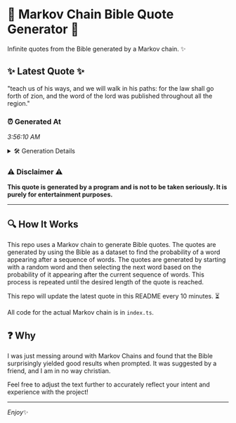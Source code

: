 # 📖 Markov Chain Bible Quote Generator 📖

Infinite quotes from the Bible generated by a Markov chain. ✨

## ✨ Latest Quote ✨
"teach us of his ways, and we will walk in his paths: for the law shall go forth of zion, and the word of the lord was published throughout all the region."

### ⏰ Generated At
*3:56:10 AM*

<details>
    <summary>🛠️ Generation Details</summary>
    <p>
        <strong>🌱 Seed:</strong> teach<br>
        <strong>🔄 Iterations:</strong> 31<br>
        <strong>📜 Context History:</strong><br>[ teach ]: us<br>[ teach, us ]: of<br>[ teach, us, of ]: his<br>[ teach, us, of, his ]: ways,<br>[ teach, us, of, his, ways, ]: and<br>[ teach, us, of, his, ways,, and ]: we<br>[ us, of, his, ways,, and, we ]: will<br>[ of, his, ways,, and, we, will ]: walk<br>[ his, ways,, and, we, will, walk ]: in<br>[ ways,, and, we, will, walk, in ]: his<br>[ and, we, will, walk, in, his ]: paths:<br>[ we, will, walk, in, his, paths: ]: for<br>[ will, walk, in, his, paths:, for ]: the<br>[ walk, in, his, paths:, for, the ]: law<br>[ in, his, paths:, for, the, law ]: shall<br>[ his, paths:, for, the, law, shall ]: go<br>[ paths:, for, the, law, shall, go ]: forth<br>[ for, the, law, shall, go, forth ]: of<br>[ the, law, shall, go, forth, of ]: zion,<br>[ law, shall, go, forth, of, zion, ]: and<br>[ shall, go, forth, of, zion,, and ]: the<br>[ go, forth, of, zion,, and, the ]: word<br>[ forth, of, zion,, and, the, word ]: of<br>[ of, zion,, and, the, word, of ]: the<br>[ zion,, and, the, word, of, the ]: lord<br>[ and, the, word, of, the, lord ]: was<br>[ the, word, of, the, lord, was ]: published<br>[ word, of, the, lord, was, published ]: throughout<br>[ of, the, lord, was, published, throughout ]: all<br>[ the, lord, was, published, throughout, all ]: the<br>[ lord, was, published, throughout, all, the ]: region.<br>
    </p>
</details>

### ⚠️ Disclaimer ⚠️
**This quote is generated by a program and is not to be taken seriously. It is purely for entertainment purposes.**

---

## 🔍 How It Works

This repo uses a Markov chain to generate Bible quotes. The quotes are generated by using the Bible as a dataset to find the probability of a word appearing after a sequence of words. The quotes are generated by starting with a random word and then selecting the next word based on the probability of it appearing after the current sequence of words. This process is repeated until the desired length of the quote is reached.

This repo will update the latest quote in this README every 10 minutes. ⏳

All code for the actual Markov chain is in `index.ts`.

## ❓ Why

I was just messing around with Markov Chains and found that the Bible surprisingly yielded good results when prompted. 
It was suggested by a friend, and I am in no way christian.

Feel free to adjust the text further to accurately reflect your intent and experience with the project!

---

*Enjoy*✨
